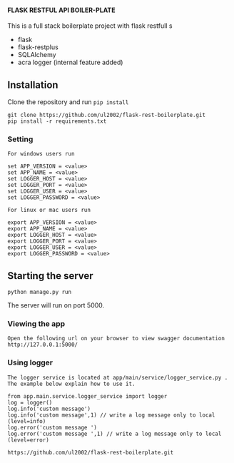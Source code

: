 #### FLASK RESTFUL API BOILER-PLATE 

This is a full stack boilerplate project with flask restfull
s
+ flask
+ flask-restplus
+ SQLAlchemy
+ acra logger (internal feature added)

## Installation

Clone the repository and run `pip install` 

```
git clone https://github.com/ul2002/flask-rest-boilerplate.git
pip install -r requirements.txt

```


### Setting ###

    For windows users run 

    set APP_VERSION = <value>
    set APP_NAME = <value>
    set LOGGER_HOST = <value>
    set LOGGER_PORT = <value>
    set LOGGER_USER = <value>
    set LOGGER_PASSWORD = <value>

    For linux or mac users run 

    export APP_VERSION = <value>
    export APP_NAME = <value>
    export LOGGER_HOST = <value>
    export LOGGER_PORT = <value>
    export LOGGER_USER = <value>
    export LOGGER_PASSWORD = <value>


## Starting the server

```
python manage.py run
```

The server will run on port 5000. 

### Viewing the app ###

    Open the following url on your browser to view swagger documentation
    http://127.0.0.1:5000/

### Using logger ####

    The logger service is located at app/main/service/logger_service.py .
    The example below explain how to use it.

    from app.main.service.logger_service import logger
    log = logger()
    log.info('custom message')
    log.info('custom message',1) // write a log message only to local (level=info)
    log.error('custom message ')
    log.error('custom message ',1) // write a log message only to local (level=error)

```
https://github.com/ul2002/flask-rest-boilerplate.git
```
